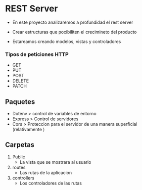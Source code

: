 # REST Server 

* En este proyecto analizaremos a profundidad el rest server 
* Crear estructuras que pocibiliten el crecimineto del producto

* Estareamos creando modelos, vistas y controladores

### Tipos de peticiones HTTP

* GET
* PUT
* POST 
* DELETE
* PATCH

## Paquetes

* Dotenv > control de variables de entorno
* Express > Control de servidores
* Cors > Proteccion para el servidor de una manera superficial (relativamente )

## Carpetas

1. Public 
    * La vista que se mostrara al usuario
2. routes
    * Las rutas de la aplicacion
3. controllers 
    * Los controladores de las rutas